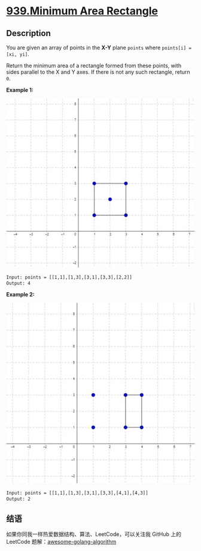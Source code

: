 # [939.Minimum Area Rectangle][title]

## Description
You are given an array of points in the **X-Y** plane `points` where `points[i] = [xi, yi]`.

Return the minimum area of a rectangle formed from these points, with sides parallel to the X and Y axes. If there is not any such rectangle, return `0`.

**Example 1:**  

![1](./1.jpeg)

```
Input: points = [[1,1],[1,3],[3,1],[3,3],[2,2]]
Output: 4
```

**Example 2:**  

![2](./2.jpeg)

```
Input: points = [[1,1],[1,3],[3,1],[3,3],[4,1],[4,3]]
Output: 2
```

## 结语

如果你同我一样热爱数据结构、算法、LeetCode，可以关注我 GitHub 上的 LeetCode 题解：[awesome-golang-algorithm][me]

[title]: https://leetcode.com/problems/minimum-area-rectangle/
[me]: https://github.com/kylesliu/awesome-golang-algorithm
